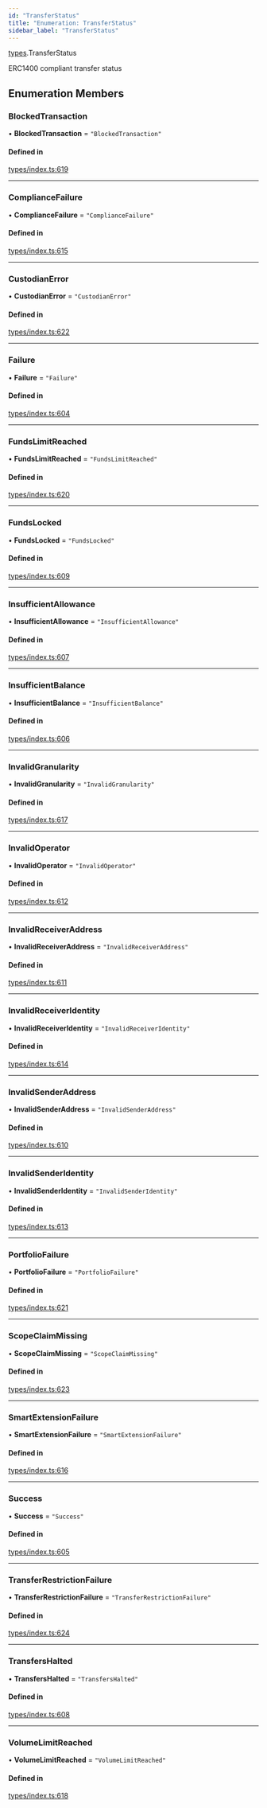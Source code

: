 ```yaml
---
id: "TransferStatus"
title: "Enumeration: TransferStatus"
sidebar_label: "TransferStatus"
---
```


[types](../../../modules/Types/Types.md).TransferStatus

ERC1400 compliant transfer status

## Enumeration Members

### BlockedTransaction

• **BlockedTransaction** = ``"BlockedTransaction"``

#### Defined in

[types/index.ts:619](https://github.com/PolymeshAssociation/polymesh-sdk/blob/daafaa68f/src/types/index.ts#L619)

___

### ComplianceFailure

• **ComplianceFailure** = ``"ComplianceFailure"``

#### Defined in

[types/index.ts:615](https://github.com/PolymeshAssociation/polymesh-sdk/blob/daafaa68f/src/types/index.ts#L615)

___

### CustodianError

• **CustodianError** = ``"CustodianError"``

#### Defined in

[types/index.ts:622](https://github.com/PolymeshAssociation/polymesh-sdk/blob/daafaa68f/src/types/index.ts#L622)

___

### Failure

• **Failure** = ``"Failure"``

#### Defined in

[types/index.ts:604](https://github.com/PolymeshAssociation/polymesh-sdk/blob/daafaa68f/src/types/index.ts#L604)

___

### FundsLimitReached

• **FundsLimitReached** = ``"FundsLimitReached"``

#### Defined in

[types/index.ts:620](https://github.com/PolymeshAssociation/polymesh-sdk/blob/daafaa68f/src/types/index.ts#L620)

___

### FundsLocked

• **FundsLocked** = ``"FundsLocked"``

#### Defined in

[types/index.ts:609](https://github.com/PolymeshAssociation/polymesh-sdk/blob/daafaa68f/src/types/index.ts#L609)

___

### InsufficientAllowance

• **InsufficientAllowance** = ``"InsufficientAllowance"``

#### Defined in

[types/index.ts:607](https://github.com/PolymeshAssociation/polymesh-sdk/blob/daafaa68f/src/types/index.ts#L607)

___

### InsufficientBalance

• **InsufficientBalance** = ``"InsufficientBalance"``

#### Defined in

[types/index.ts:606](https://github.com/PolymeshAssociation/polymesh-sdk/blob/daafaa68f/src/types/index.ts#L606)

___

### InvalidGranularity

• **InvalidGranularity** = ``"InvalidGranularity"``

#### Defined in

[types/index.ts:617](https://github.com/PolymeshAssociation/polymesh-sdk/blob/daafaa68f/src/types/index.ts#L617)

___

### InvalidOperator

• **InvalidOperator** = ``"InvalidOperator"``

#### Defined in

[types/index.ts:612](https://github.com/PolymeshAssociation/polymesh-sdk/blob/daafaa68f/src/types/index.ts#L612)

___

### InvalidReceiverAddress

• **InvalidReceiverAddress** = ``"InvalidReceiverAddress"``

#### Defined in

[types/index.ts:611](https://github.com/PolymeshAssociation/polymesh-sdk/blob/daafaa68f/src/types/index.ts#L611)

___

### InvalidReceiverIdentity

• **InvalidReceiverIdentity** = ``"InvalidReceiverIdentity"``

#### Defined in

[types/index.ts:614](https://github.com/PolymeshAssociation/polymesh-sdk/blob/daafaa68f/src/types/index.ts#L614)

___

### InvalidSenderAddress

• **InvalidSenderAddress** = ``"InvalidSenderAddress"``

#### Defined in

[types/index.ts:610](https://github.com/PolymeshAssociation/polymesh-sdk/blob/daafaa68f/src/types/index.ts#L610)

___

### InvalidSenderIdentity

• **InvalidSenderIdentity** = ``"InvalidSenderIdentity"``

#### Defined in

[types/index.ts:613](https://github.com/PolymeshAssociation/polymesh-sdk/blob/daafaa68f/src/types/index.ts#L613)

___

### PortfolioFailure

• **PortfolioFailure** = ``"PortfolioFailure"``

#### Defined in

[types/index.ts:621](https://github.com/PolymeshAssociation/polymesh-sdk/blob/daafaa68f/src/types/index.ts#L621)

___

### ScopeClaimMissing

• **ScopeClaimMissing** = ``"ScopeClaimMissing"``

#### Defined in

[types/index.ts:623](https://github.com/PolymeshAssociation/polymesh-sdk/blob/daafaa68f/src/types/index.ts#L623)

___

### SmartExtensionFailure

• **SmartExtensionFailure** = ``"SmartExtensionFailure"``

#### Defined in

[types/index.ts:616](https://github.com/PolymeshAssociation/polymesh-sdk/blob/daafaa68f/src/types/index.ts#L616)

___

### Success

• **Success** = ``"Success"``

#### Defined in

[types/index.ts:605](https://github.com/PolymeshAssociation/polymesh-sdk/blob/daafaa68f/src/types/index.ts#L605)

___

### TransferRestrictionFailure

• **TransferRestrictionFailure** = ``"TransferRestrictionFailure"``

#### Defined in

[types/index.ts:624](https://github.com/PolymeshAssociation/polymesh-sdk/blob/daafaa68f/src/types/index.ts#L624)

___

### TransfersHalted

• **TransfersHalted** = ``"TransfersHalted"``

#### Defined in

[types/index.ts:608](https://github.com/PolymeshAssociation/polymesh-sdk/blob/daafaa68f/src/types/index.ts#L608)

___

### VolumeLimitReached

• **VolumeLimitReached** = ``"VolumeLimitReached"``

#### Defined in

[types/index.ts:618](https://github.com/PolymeshAssociation/polymesh-sdk/blob/daafaa68f/src/types/index.ts#L618)
